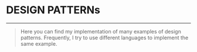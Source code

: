 # DESIGN PATTERNs

---
> Here you can find my implementation of many examples of design patterns.
Frequently, I try to use different languages to implement the same example.

